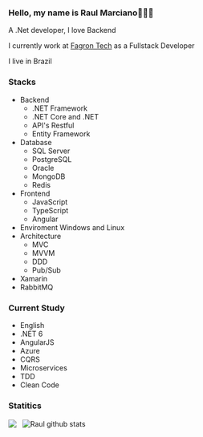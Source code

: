 ### Hello, my name is Raul Marciano👋:smile::yum:

A .Net developer, I love Backend 

I currently work at [Fagron Tech](https://www.fagrontech.com.br/) as a Fullstack Developer

I live in Brazil

### Stacks

- Backend
  - .NET Framework
  - .NET Core and .NET
  - API's Restful
  - Entity Framework
- Database
  - SQL Server
  - PostgreSQL
  - Oracle
  - MongoDB
  - Redis
- Frontend
  - JavaScript
  - TypeScript
  - Angular
- Enviroment Windows and Linux
- Architecture
  - MVC
  - MVVM
  - DDD
  - Pub/Sub
- Xamarin
- RabbitMQ

### Current Study

- English
- .NET 6
- AngularJS
- Azure
- CQRS
- Microservices
- TDD
- Clean Code

### Statitics

<div align="left">
<a>
  <img align="center" src="https://github-readme-stats.anuraghazra1.vercel.app/api/top-langs/?username=raulmarciano&hide=Batchfile&theme=dracula" />
  &nbsp;
  <img align="center" src="https://github-readme-stats.anuraghazra1.vercel.app/api?username=raulmarciano&show_icons=true&theme=dracula" alt="Raul github stats"/>
</a>
  
<br />
<br />

<div align="center">
